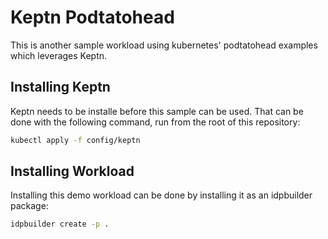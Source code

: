 # Keptn Podtatohead

This is another sample workload using kubernetes' podtatohead examples which leverages Keptn.

## Installing Keptn

Keptn needs to be installe before this sample can be used. That can be done with the following command, run from the root of this repository:

```bash
kubectl apply -f config/keptn
```

## Installing Workload

Installing this demo workload can be done by installing it as an idpbuilder package:

```bash
idpbuilder create -p .
```